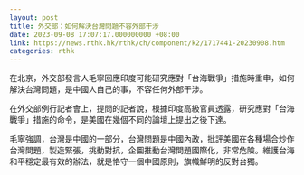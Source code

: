 ```yaml
---
layout: post
title: 外交部：如何解決台灣問題不容外部干涉
date: 2023-09-08 17:07:17.000000000 +08:00
link: https://news.rthk.hk/rthk/ch/component/k2/1717441-20230908.htm
categories: rthk
---
```


在北京，外交部發言人毛寧回應印度可能研究應對「台海戰爭」措施時重申，如何解決台灣問題，是中國人自己的事，不容任何外部干涉。

在外交部例行記者會上，提問的記者說，根據印度高級官員透露，研究應對「台海戰爭」措施的命令，是美國在幾個不同的論壇上提出之後下達。

毛寧強調，台灣是中國的一部分，台灣問題是中國內政，批評美國在各種場合炒作台灣問題，製造緊張，挑動對抗，企圖推動台灣問題國際化，非常危險。維護台海和平穩定最有效的辦法，就是恪守一個中國原則，旗幟鮮明的反對台獨。
